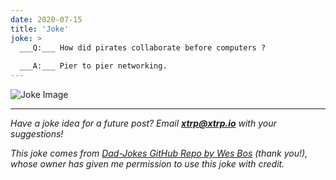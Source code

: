 ```yaml
---
date: 2020-07-15
title: 'Joke'
joke: >
  ___Q:___ How did pirates collaborate before computers ?
  
  ___A:___ Pier to pier networking.
---
```


![Joke Image](https://private.xtrp.io/projects/DailyDeveloperJokes/public_image_server/images/5e1258e0be565.png)

---
*Have a joke idea for a future post? Email **[xtrp@xtrp.io](mailto:xtrp@xtrp.io)** with your suggestions!*

*This joke comes from [Dad-Jokes GitHub Repo by Wes Bos](https://github.com/wesbos/dad-jokes) (thank you!), whose owner has given me permission to use this joke with credit.*

<!-- 
Joke text:
**Q:** How did pirates collaborate before computers ?

**A:** Pier to pier networking.
 -->

